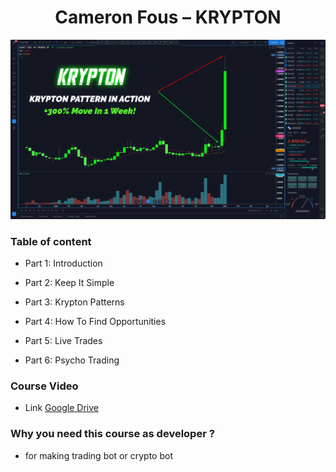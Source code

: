 <div align="center">
<h1>Cameron Fous – KRYPTON</h1>

![image](images/Krypton.png)

</div>

### Table of content

* Part 1: Introduction

* Part 2: Keep It Simple

* Part 3: Krypton Patterns

* Part 4: How To Find Opportunities

* Part 5: Live Trades

* Part 6: Psycho Trading



### Course Video
  
  - Link [Google Drive](https://drive.google.com/file/d/1sXAw7UvtP42M81Tk3o84bXEZpGs0oEoL/view?usp=sharing)


### Why you need this course as developer ?

* for making trading bot or crypto bot
